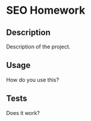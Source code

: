 <h1>SEO Homework</h1>

<h2>Description</h2>
    <p>
    Description of the project.
    </p>

<h2>Usage</h2>
    <p> 
    How do you use this?
    </p>

<h2>Tests</h2>
    <p>
    Does it work?
    </p>